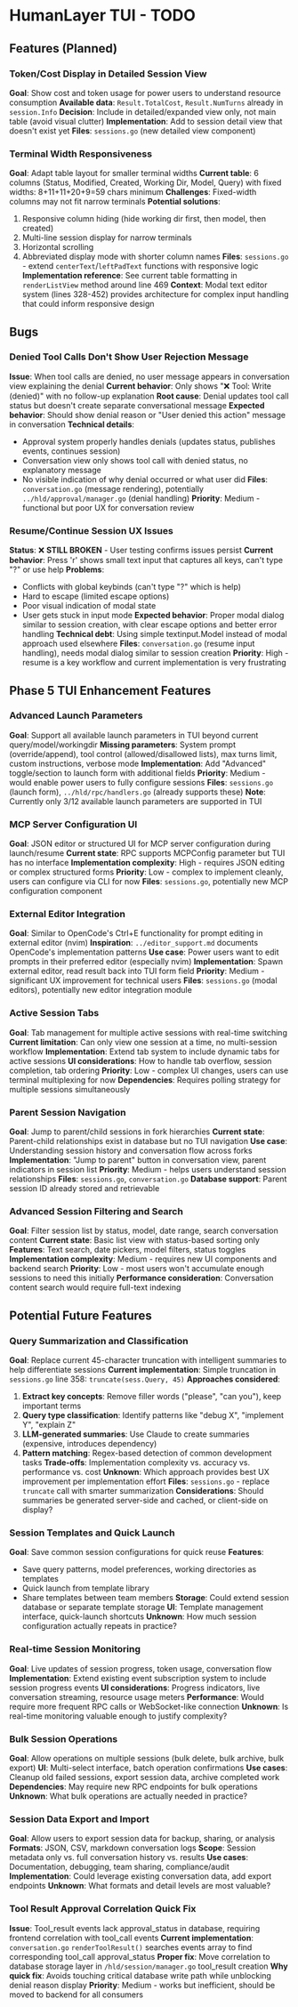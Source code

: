 # HumanLayer TUI - TODO

## Features (Planned)

### Token/Cost Display in Detailed Session View

**Goal**: Show cost and token usage for power users to understand resource consumption
**Available data**: `Result.TotalCost`, `Result.NumTurns` already in `session.Info`
**Decision**: Include in detailed/expanded view only, not main table (avoid visual clutter)
**Implementation**: Add to session detail view that doesn't exist yet
**Files**: `sessions.go` (new detailed view component)

### Terminal Width Responsiveness

**Goal**: Adapt table layout for smaller terminal widths
**Current table**: 6 columns (Status, Modified, Created, Working Dir, Model, Query) with fixed widths: 8+11+11+20+9=59 chars minimum
**Challenges**: Fixed-width columns may not fit narrow terminals
**Potential solutions**:

1. Responsive column hiding (hide working dir first, then model, then created)
2. Multi-line session display for narrow terminals
3. Horizontal scrolling
4. Abbreviated display mode with shorter column names
   **Files**: `sessions.go` - extend `centerText`/`leftPadText` functions with responsive logic
   **Implementation reference**: See current table formatting in `renderListView` method around line 469
   **Context**: Modal text editor system (lines 328-452) provides architecture for complex input handling that could inform responsive design

## Bugs

### Denied Tool Calls Don't Show User Rejection Message

**Issue**: When tool calls are denied, no user message appears in conversation view explaining the denial
**Current behavior**: Only shows "❌ Tool: Write (denied)" with no follow-up explanation
**Root cause**: Denial updates tool call status but doesn't create separate conversational message
**Expected behavior**: Should show denial reason or "User denied this action" message in conversation
**Technical details**:

- Approval system properly handles denials (updates status, publishes events, continues session)
- Conversation view only shows tool call with denied status, no explanatory message
- No visible indication of why denial occurred or what user did
  **Files**: `conversation.go` (message rendering), potentially `../hld/approval/manager.go` (denial handling)
  **Priority**: Medium - functional but poor UX for conversation review

### Resume/Continue Session UX Issues

**Status**: ❌ **STILL BROKEN** - User testing confirms issues persist
**Current behavior**: Press 'r' shows small text input that captures all keys, can't type "?" or use help
**Problems**:

- Conflicts with global keybinds (can't type "?" which is help)
- Hard to escape (limited escape options)
- Poor visual indication of modal state
- User gets stuck in input mode
  **Expected behavior**: Proper modal dialog similar to session creation, with clear escape options and better error handling
  **Technical debt**: Using simple textinput.Model instead of modal approach used elsewhere
  **Files**: `conversation.go` (resume input handling), needs modal dialog similar to session creation
  **Priority**: High - resume is a key workflow and current implementation is very frustrating

## Phase 5 TUI Enhancement Features

### Advanced Launch Parameters

**Goal**: Support all available launch parameters in TUI beyond current query/model/workingdir
**Missing parameters**: System prompt (override/append), tool control (allowed/disallowed lists), max turns limit, custom instructions, verbose mode
**Implementation**: Add "Advanced" toggle/section to launch form with additional fields
**Priority**: Medium - would enable power users to fully configure sessions
**Files**: `sessions.go` (launch form), `../hld/rpc/handlers.go` (already supports these)
**Note**: Currently only 3/12 available launch parameters are supported in TUI

### MCP Server Configuration UI

**Goal**: JSON editor or structured UI for MCP server configuration during launch/resume
**Current state**: RPC supports MCPConfig parameter but TUI has no interface
**Implementation complexity**: High - requires JSON editing or complex structured forms
**Priority**: Low - complex to implement cleanly, users can configure via CLI for now
**Files**: `sessions.go`, potentially new MCP configuration component

### External Editor Integration

**Goal**: Similar to OpenCode's Ctrl+E functionality for prompt editing in external editor (nvim)
**Inspiration**: `../editor_support.md` documents OpenCode's implementation patterns
**Use case**: Power users want to edit prompts in their preferred editor (especially nvim)
**Implementation**: Spawn external editor, read result back into TUI form field
**Priority**: Medium - significant UX improvement for technical users
**Files**: `sessions.go` (modal editors), potentially new editor integration module

### Active Session Tabs

**Goal**: Tab management for multiple active sessions with real-time switching
**Current limitation**: Can only view one session at a time, no multi-session workflow
**Implementation**: Extend tab system to include dynamic tabs for active sessions
**UI considerations**: How to handle tab overflow, session completion, tab ordering
**Priority**: Low - complex UI changes, users can use terminal multiplexing for now
**Dependencies**: Requires polling strategy for multiple sessions simultaneously

### Parent Session Navigation

**Goal**: Jump to parent/child sessions in fork hierarchies
**Current state**: Parent-child relationships exist in database but no TUI navigation
**Use case**: Understanding session history and conversation flow across forks
**Implementation**: "Jump to parent" button in conversation view, parent indicators in session list
**Priority**: Medium - helps users understand session relationships
**Files**: `sessions.go`, `conversation.go`
**Database support**: Parent session ID already stored and retrievable

### Advanced Session Filtering and Search

**Goal**: Filter session list by status, model, date range, search conversation content
**Current state**: Basic list view with status-based sorting only
**Features**: Text search, date pickers, model filters, status toggles
**Implementation complexity**: Medium - requires new UI components and backend search
**Priority**: Low - most users won't accumulate enough sessions to need this initially
**Performance consideration**: Conversation content search would require full-text indexing

## Potential Future Features

### Query Summarization and Classification

**Goal**: Replace current 45-character truncation with intelligent summaries to help differentiate sessions
**Current implementation**: Simple truncation in `sessions.go` line 358: `truncate(sess.Query, 45)`
**Approaches considered**:

1. **Extract key concepts**: Remove filler words ("please", "can you"), keep important terms
2. **Query type classification**: Identify patterns like "debug X", "implement Y", "explain Z"
3. **LLM-generated summaries**: Use Claude to create summaries (expensive, introduces dependency)
4. **Pattern matching**: Regex-based detection of common development tasks
   **Trade-offs**: Implementation complexity vs. accuracy vs. performance vs. cost
   **Unknown**: Which approach provides best UX improvement per implementation effort
   **Files**: `sessions.go` - replace `truncate` call with smarter summarization
   **Considerations**: Should summaries be generated server-side and cached, or client-side on display?

### Session Templates and Quick Launch

**Goal**: Save common session configurations for quick reuse
**Features**:

- Save query patterns, model preferences, working directories as templates
- Quick launch from template library
- Share templates between team members
  **Storage**: Could extend session database or separate template storage
  **UI**: Template management interface, quick-launch shortcuts
  **Unknown**: How much session configuration actually repeats in practice?

### Real-time Session Monitoring

**Goal**: Live updates of session progress, token usage, conversation flow
**Implementation**: Extend existing event subscription system to include session progress events
**UI considerations**: Progress indicators, live conversation streaming, resource usage meters
**Performance**: Would require more frequent RPC calls or WebSocket-like connection
**Unknown**: Is real-time monitoring valuable enough to justify complexity?

### Bulk Session Operations

**Goal**: Allow operations on multiple sessions (bulk delete, bulk archive, bulk export)
**UI**: Multi-select interface, batch operation confirmations
**Use cases**: Cleanup old failed sessions, export session data, archive completed work
**Dependencies**: May require new RPC endpoints for bulk operations
**Unknown**: What bulk operations are actually needed in practice?

### Session Data Export and Import

**Goal**: Allow users to export session data for backup, sharing, or analysis
**Formats**: JSON, CSV, markdown conversation logs
**Scope**: Session metadata only vs. full conversation history vs. results
**Use cases**: Documentation, debugging, team sharing, compliance/audit
**Implementation**: Could leverage existing conversation data, add export endpoints
**Unknown**: What formats and detail levels are most valuable?

### Tool Result Approval Correlation Quick Fix

**Issue**: Tool_result events lack approval_status in database, requiring frontend correlation with tool_call events
**Current implementation**: `conversation.go` `renderToolResult()` searches events array to find corresponding tool_call approval_status
**Proper fix**: Move correlation to database storage layer in `/hld/session/manager.go` tool_result creation
**Why quick fix**: Avoids touching critical database write path while unblocking denial reason display
**Priority**: Medium - works but inefficient, should be moved to backend for all consumers
